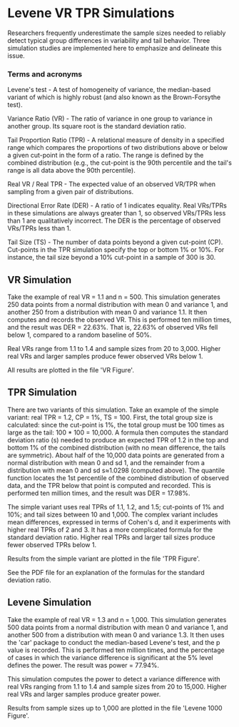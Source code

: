 # Levene VR TPR Simulations
Researchers frequently underestimate the sample sizes needed to reliably detect typical group differences in variability and tail behavior. Three simulation studies are implemented here to emphasize and delineate this issue.

### Terms and acronyms

Levene's test - A test of homogeneity of variance, the median-based variant of which is highly robust (and also known as the Brown-Forsythe test).

Variance Ratio (VR) - The ratio of variance in one group to variance in another group. Its square root is the standard deviation ratio.

Tail Proportion Ratio (TPR) - A relational measure of density in a specified range which compares the proportions of two distributions above or below a given cut-point in the form of a ratio. The range is defined by the combined distribution (e.g., the cut-point is the 90th percentile and the tail's range is all data above the 90th percentile).

Real VR / Real TPR - The expected value of an observed VR/TPR when sampling from a given pair of distributions.

Directional Error Rate (DER) - A ratio of 1 indicates equality. Real VRs/TPRs in these simulations are always greater than 1, so observed VRs/TPRs less than 1 are qualitatively incorrect. The DER is the percentage of observed VRs/TPRs less than 1.

Tail Size (TS) - The number of data points beyond a given cut-point (CP). Cut-points in the TPR simulation specify the top or bottom 1% or 10%. For instance, the tail size beyond a 10% cut-point in a sample of 300 is 30.

## VR Simulation
Take the example of real VR = 1.1 and n = 500. This simulation generates 250 data points from a normal distribution with mean 0 and variance 1, and another 250 from a distribution with mean 0 and variance 1.1. It then computes and records the observed VR. This is performed ten million times, and the result was DER = 22.63%. That is, 22.63% of observed VRs fell below 1, compared to a random baseline of 50%.

Real VRs range from 1.1 to 1.4 and sample sizes from 20 to 3,000. Higher real VRs and larger samples produce fewer observed VRs below 1.

All results are plotted in the file 'VR Figure'.

## TPR Simulation
There are two variants of this simulation. Take an example of the simple variant: real TPR = 1.2, CP = 1%, TS = 100. First, the total group size is calculated: since the cut-point is 1%, the total group must be 100 times as large as the tail: 100 * 100 = 10,000. A formula then computes the standard deviation ratio (s) needed to produce an expected TPR of 1.2 in the top and bottom 1% of the combined distribution (with no mean difference, the tails are symmetric). About half of the 10,000 data points are generated from a normal distribution with mean 0 and sd 1, and the remainder from a distribution with mean 0 and sd s≈1.0298 (computed above). The quantile function locates the 1st percentile of the combined distribution of observed data, and the TPR below that point is computed and recorded. This is performed ten million times, and the result was DER = 17.98%.

The simple variant uses real TPRs of 1.1, 1.2, and 1.5; cut-points of 1% and 10%; and tail sizes between 10 and 1,000. The complex variant includes mean differences, expressed in terms of Cohen's d, and it experiments with higher real TPRs of 2 and 3. It has a more complicated formula for the standard deviation ratio. Higher real TPRs and larger tail sizes produce fewer observed TPRs below 1.

Results from the simple variant are plotted in the file 'TPR Figure'.

See the PDF file for an explanation of the formulas for the standard deviation ratio.

## Levene Simulation
Take the example of real VR = 1.3 and n = 1,000. This simulation generates 500 data points from a normal distribution with mean 0 and variance 1, and another 500 from a distribution with mean 0 and variance 1.3. It then uses the 'car' package to conduct the median-based Levene's test, and the p value is recorded. This is performed ten million times, and the percentage of cases in which the variance difference is significant at the 5% level defines the power. The result was power = 77.94%.

This simulation computes the power to detect a variance difference with real VRs ranging from 1.1 to 1.4 and sample sizes from 20 to 15,000. Higher real VRs and larger samples produce greater power.

Results from sample sizes up to 1,000 are plotted in the file 'Levene 1000 Figure'.
